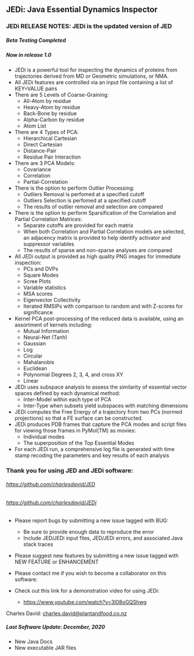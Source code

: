 ## JEDi: Java Essential Dynamics Inspector
### JEDi RELEASE NOTES: JEDi is the updated version of JED
##### Beta Testing Completed
##### Now in release 1.0

* JEDi is a powerful tool for inspecting the dynamics of proteins from trajectories derived from MD or Geometric simulations, or NMA.
* All JEDi features are controlled via an input file containing a list of KEY=VALUE pairs
* There are 5 Levels of Coarse-Graining:
	* All-Atom by residue
	* Heavy-Atom by residue
	* Back-Bone by residue
	* Alpha-Carbon by residue
	* Atom List
* There are 4 Types of PCA:
	* Hierarchical Cartesian
	* Direct Cartesian
	* Distance-Pair
	* Residue Pair Interaction
* There are 3 PCA Models:
	* Covariance
	* Correlation
	* Partial-Correlation
* There is the option to perform Outlier Processing:
	* Outliers Removal is perfomed at a specified cutoff
	* Outliers Selection is perfomed at a specified cutoff
	* The results of outlier removal and selection are compared
* There is the option to perform Sparsification of the Correlation and Partial Correlation Matrices:
	* Separate cutoffs are provided for each matrix
	* When both Correlation and Partial Correlation models are selected, an adjacency matrix is provided to help identify activator and suppressor variables
	* The results of sparse and non-sparse analyses are compared
* All JEDi output is provided as high quality PNG images for immediate inspection:
	* PCs and DVPs
	* Square Modes
	* Scree Plots
	* Variable statistics
	* MSA scores
	* Eigenvector Collectivity
	* Iterated RMSIPs with comparison to random and with Z-scores for significance
* Kernel PCA post-processing of the reduced data is available, using an assortment of kernels including:
     * Mutual Information
     * Neural-Net (Tanh)
     * Gaussian
     * Log
     * Circular
     * Mahalanobis
     * Euclidean
     * Polynomial Degrees 2, 3, 4, and cross XY
     * Linear
* JEDi uses subspace analysis to assess the similarity of essential vector spaces defined by each dynamical method:
     * Inter-Model within each type of PCA
     * Inter-Type when subsets yield subspaces with matching dimensions
* JEDi computes the Free Energy of a trajectory from two PCs (normed projections) so that a FE surface can be constructed.
* JEDi produces PDB frames that capture the PCA modes and script files for viewing those frames in PyMol(TM) as movies:
     * Individual modes
     * The superposition of the Top Essential Modes
* For each JEDi run, a comprehensive log file is generated with time stamp recoding the parameters and key results of each analysis

### Thank you for using JED and JEDi software:

###### https://github.com/charlesdavid/JED
###### https://github.com/charlesdavid/JEDi

* Please report bugs by submitting a new issue tagged with BUG:  
     * Be sure to provide enough data to reproduce the error  
     * Include JED/JEDi input files, JED/JEDi errors, and associated Java stack traces  

* Please suggest new features by submitting a new issue tagged with NEW FEATURE or ENHANCEMENT

* Please contact me if you wish to become a collaborator on this software:

* Check out this link for a demonstration video for using JEDi:

  * https://www.youtube.com/watch?v=3I08oGQShwg

Charles David: charles.david@plantandfood.co.nz 

##### Last Software Update: December, 2020
* New Java Docs
* New executable JAR files

